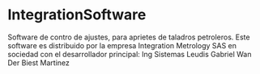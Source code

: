 # IntegrationSoftware

Software de contro de ajustes, para aprietes de taladros petroleros.
Este software es distribuido por la empresa Integration Metrology SAS en sociedad con el desarrollador principal:
Ing Sistemas Leudis Gabriel Wan Der Biest Martinez



